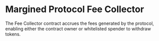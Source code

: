 # Margined Protocol Fee Collector

The Fee Collector contract accrues the fees generated by the protocol, enabling either the contract owner or whitelisted spender to withdraw tokens.
